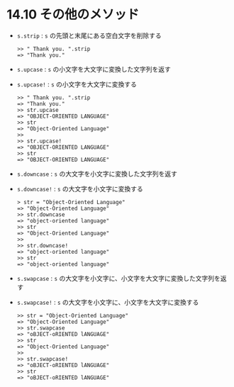 # 14.10 その他のメソッド

- `s.strip` : `s` の先頭と末尾にある空白文字を削除する

    ```
    >> " Thank you. ".strip
    => "Thank you."
    ```

- `s.upcase` : `s` の小文字を大文字に変換した文字列を返す
- `s.upcase!` : `s` の小文字を大文字に変換する

    ```
    >> " Thank you. ".strip
    => "Thank you."
    >> str.upcase
    => "OBJECT-ORIENTED LANGUAGE"
    >> str
    => "Object-Oriented Language"
    >> 
    >> str.upcase!
    => "OBJECT-ORIENTED LANGUAGE"
    >> str
    => "OBJECT-ORIENTED LANGUAGE"
    ```

- `s.downcase` : `s` の大文字を小文字に変換した文字列を返す
- `s.downcase!` : `s` の大文字を小文字に変換する

    ```
    > str = "Object-Oriented Language"
    => "Object-Oriented Language"
    >> str.downcase
    => "object-oriented language"
    >> str
    => "Object-Oriented Language"
    >> 
    >> str.downcase!
    => "object-oriented language"
    >> str
    => "object-oriented language"
    ```

- `s.swapcase` : `s` の大文字を小文字に、小文字を大文字に変換した文字列を返す
- `s.swapcase!` : `s` の大文字を小文字に、小文字を大文字に変換する

    ```
    >> str = "Object-Oriented Language"
    => "Object-Oriented Language"
    >> str.swapcase
    => "oBJECT-oRIENTED lANGUAGE"
    >> str
    => "Object-Oriented Language"
    >> 
    >> str.swapcase!
    => "oBJECT-oRIENTED lANGUAGE"
    >> str
    => "oBJECT-oRIENTED lANGUAGE"
    ```

